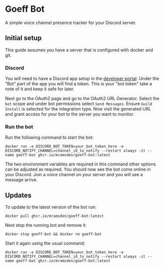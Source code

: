 # Goeff Bot

A simple voice channel presence tracker for your Discord server.

## Initial setup

This guide assumes you have a server that is configured with docker and git.

### Discord

You will need to have a Discord app setup in the [developer portal](https://discord.com/developers). Under the "Bot" part of the app you will find a token. This is your "bot token" take a note of it and keep it safe for later.

Next go to the OAuth2 page and go to the OAuth2 URL Generator. Select the `bot` scope and under bot permissions select `Send Messages`. Ensure `Guild Install` is selected for the integration type. Now visit the generated URL and grant access for your bot to the server you want to monitor.

### Run the bot

Run the following command to start the bot:

```
docker run -e DISCORD_BOT_TOKEN=your_bot_token_here -e DISCORD_NOTIFY_CHANNEL=channel_id_to_notify --restart always -it --name goeff-bot ghcr.io/mramsden/goeff-bot:latest
```

The two environment variables are required in this command other options can be adjusted as required. You should now see the bot come online in your Discord. Join a voice channel on your server and you will see a message arrive.

## Updates

To update to the latest version of the bot run:

```
docker pull ghcr.io/mramsden/goeff-bot:latest
```

Next stop the running bot and remove it:

```
docker stop goeff-bot && docker rm goeff-bot
```

Start it again using the usual command:

```
docker run -e DISCORD_BOT_TOKEN=your_bot_token_here -e DISCORD_NOTIFY_CHANNEL=channel_id_to_notify --restart always -it --name goeff-bot ghcr.io/mramsden/goeff-bot:latest
```
